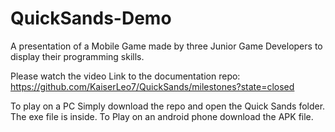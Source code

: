 # QuickSands-Demo
A presentation of a Mobile Game made by three Junior Game Developers to display their programming skills.

Please watch the video Link to the documentation repo: https://github.com/KaiserLeo7/QuickSands/milestones?state=closed

To play on a PC Simply download the repo and open the Quick Sands folder.
The exe file is inside. To Play on an android phone download the APK file.
